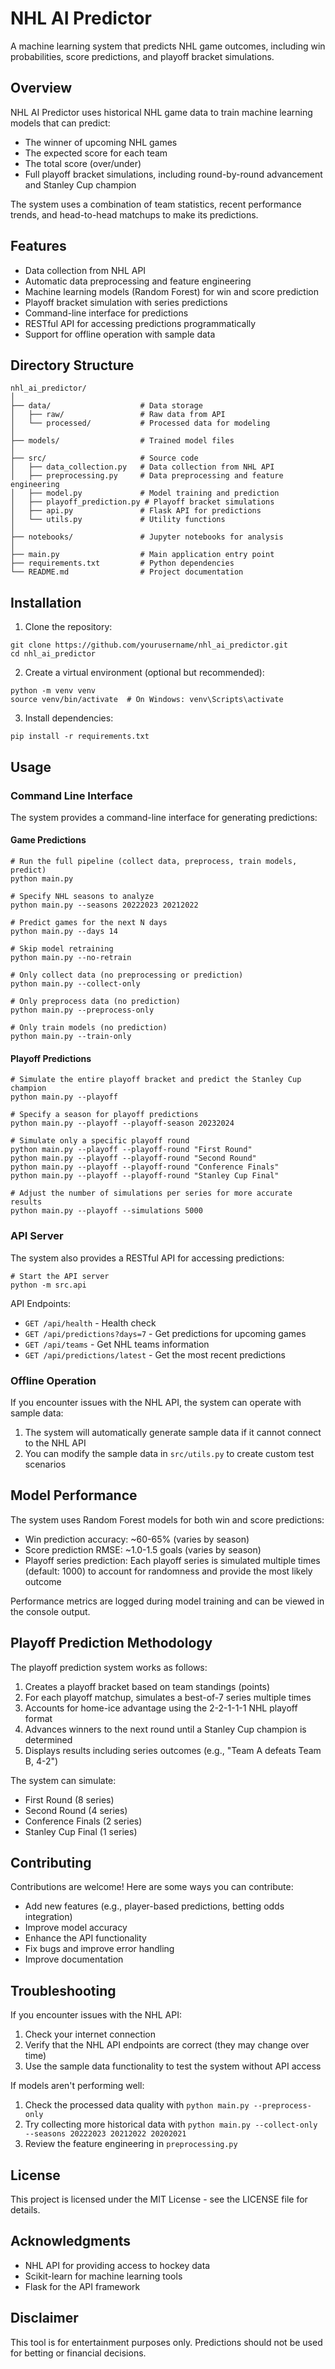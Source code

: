 # NHL AI Predictor

A machine learning system that predicts NHL game outcomes, including win probabilities, score predictions, and playoff bracket simulations.

## Overview

NHL AI Predictor uses historical NHL game data to train machine learning models that can predict:

- The winner of upcoming NHL games
- The expected score for each team
- The total score (over/under)
- Full playoff bracket simulations, including round-by-round advancement and Stanley Cup champion

The system uses a combination of team statistics, recent performance trends, and head-to-head matchups to make its predictions.

## Features

- Data collection from NHL API
- Automatic data preprocessing and feature engineering
- Machine learning models (Random Forest) for win and score prediction
- Playoff bracket simulation with series predictions
- Command-line interface for predictions
- RESTful API for accessing predictions programmatically
- Support for offline operation with sample data

## Directory Structure

```
nhl_ai_predictor/
│
├── data/                    # Data storage
│   ├── raw/                 # Raw data from API
│   └── processed/           # Processed data for modeling
│
├── models/                  # Trained model files
│
├── src/                     # Source code
│   ├── data_collection.py   # Data collection from NHL API
│   ├── preprocessing.py     # Data preprocessing and feature engineering
│   ├── model.py             # Model training and prediction
│   ├── playoff_prediction.py # Playoff bracket simulations
│   ├── api.py               # Flask API for predictions
│   └── utils.py             # Utility functions
│
├── notebooks/               # Jupyter notebooks for analysis
│
├── main.py                  # Main application entry point
├── requirements.txt         # Python dependencies
└── README.md                # Project documentation
```

## Installation

1. Clone the repository:

```
git clone https://github.com/yourusername/nhl_ai_predictor.git
cd nhl_ai_predictor
```

2. Create a virtual environment (optional but recommended):

```
python -m venv venv
source venv/bin/activate  # On Windows: venv\Scripts\activate
```

3. Install dependencies:

```
pip install -r requirements.txt
```

## Usage

### Command Line Interface

The system provides a command-line interface for generating predictions:

#### Game Predictions

```
# Run the full pipeline (collect data, preprocess, train models, predict)
python main.py

# Specify NHL seasons to analyze
python main.py --seasons 20222023 20212022

# Predict games for the next N days
python main.py --days 14

# Skip model retraining
python main.py --no-retrain

# Only collect data (no preprocessing or prediction)
python main.py --collect-only

# Only preprocess data (no prediction)
python main.py --preprocess-only

# Only train models (no prediction)
python main.py --train-only
```

#### Playoff Predictions

```
# Simulate the entire playoff bracket and predict the Stanley Cup champion
python main.py --playoff

# Specify a season for playoff predictions
python main.py --playoff --playoff-season 20232024

# Simulate only a specific playoff round
python main.py --playoff --playoff-round "First Round"
python main.py --playoff --playoff-round "Second Round"
python main.py --playoff --playoff-round "Conference Finals"
python main.py --playoff --playoff-round "Stanley Cup Final"

# Adjust the number of simulations per series for more accurate results
python main.py --playoff --simulations 5000
```

### API Server

The system also provides a RESTful API for accessing predictions:

```
# Start the API server
python -m src.api
```

API Endpoints:

- `GET /api/health` - Health check
- `GET /api/predictions?days=7` - Get predictions for upcoming games
- `GET /api/teams` - Get NHL teams information
- `GET /api/predictions/latest` - Get the most recent predictions

### Offline Operation

If you encounter issues with the NHL API, the system can operate with sample data:

1. The system will automatically generate sample data if it cannot connect to the NHL API
2. You can modify the sample data in `src/utils.py` to create custom test scenarios

## Model Performance

The system uses Random Forest models for both win and score predictions:

- Win prediction accuracy: ~60-65% (varies by season)
- Score prediction RMSE: ~1.0-1.5 goals (varies by season)
- Playoff series prediction: Each playoff series is simulated multiple times (default: 1000) to account for randomness and provide the most likely outcome

Performance metrics are logged during model training and can be viewed in the console output.

## Playoff Prediction Methodology

The playoff prediction system works as follows:

1. Creates a playoff bracket based on team standings (points)
2. For each playoff matchup, simulates a best-of-7 series multiple times
3. Accounts for home-ice advantage using the 2-2-1-1-1 NHL playoff format
4. Advances winners to the next round until a Stanley Cup champion is determined
5. Displays results including series outcomes (e.g., "Team A defeats Team B, 4-2")

The system can simulate:

- First Round (8 series)
- Second Round (4 series)
- Conference Finals (2 series)
- Stanley Cup Final (1 series)

## Contributing

Contributions are welcome! Here are some ways you can contribute:

- Add new features (e.g., player-based predictions, betting odds integration)
- Improve model accuracy
- Enhance the API functionality
- Fix bugs and improve error handling
- Improve documentation

## Troubleshooting

If you encounter issues with the NHL API:

1. Check your internet connection
2. Verify that the NHL API endpoints are correct (they may change over time)
3. Use the sample data functionality to test the system without API access

If models aren't performing well:

1. Check the processed data quality with `python main.py --preprocess-only`
2. Try collecting more historical data with `python main.py --collect-only --seasons 20222023 20212022 20202021`
3. Review the feature engineering in `preprocessing.py`

## License

This project is licensed under the MIT License - see the LICENSE file for details.

## Acknowledgments

- NHL API for providing access to hockey data
- Scikit-learn for machine learning tools
- Flask for the API framework

## Disclaimer

This tool is for entertainment purposes only. Predictions should not be used for betting or financial decisions.

